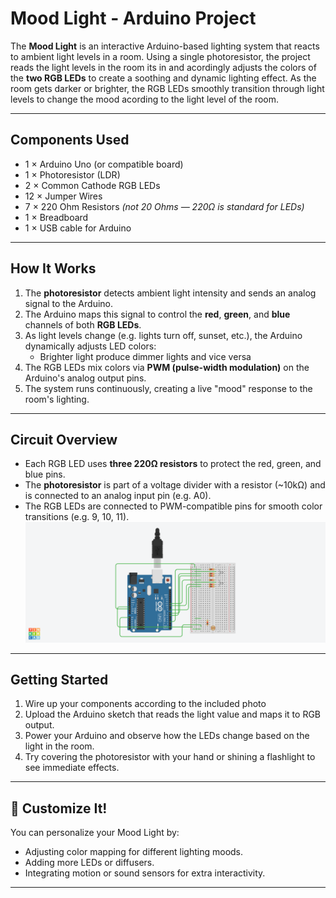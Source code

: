 
# Mood Light - Arduino Project

The **Mood Light** is an interactive Arduino-based lighting system that reacts to ambient light levels in a room. Using a single photoresistor, the project reads the light levels in the room its in and acordingly adjusts the colors of the **two RGB LEDs** to create a soothing and dynamic lighting effect. As the room gets darker or brighter, the RGB LEDs smoothly transition through light levels to change the mood acording to the light level of the room.

---

##  Components Used

- 1 × Arduino Uno (or compatible board)
- 1 × Photoresistor (LDR)
- 2 × Common Cathode RGB LEDs
- 12 × Jumper Wires
- 7 × 220 Ohm Resistors *(not 20 Ohms — 220Ω is standard for LEDs)*
- 1 × Breadboard
- 1 × USB cable for Arduino

---

##  How It Works

1. The **photoresistor** detects ambient light intensity and sends an analog signal to the Arduino.
2. The Arduino maps this signal to control the **red**, **green**, and **blue** channels of both **RGB LEDs**.
3. As light levels change (e.g. lights turn off, sunset, etc.), the Arduino dynamically adjusts LED colors:
   - Brighter light produce dimmer lights and vice versa
4. The RGB LEDs mix colors via **PWM (pulse-width modulation)** on the Arduino's analog output pins.
5. The system runs continuously, creating a live "mood" response to the room's lighting.

---

##  Circuit Overview

- Each RGB LED uses **three 220Ω resistors** to protect the red, green, and blue pins.
- The **photoresistor** is part of a voltage divider with a resistor (~10kΩ) and is connected to an analog input pin (e.g. A0).
- The RGB LEDs are connected to PWM-compatible pins for smooth color transitions (e.g. 9, 10, 11).
![enter image description here](https://raw.githubusercontent.com/Victory-Inc/Mood-Light/refs/heads/main/Grand%20Hango-Jofo.png)
---

##  Getting Started

1. Wire up your components according to the included photo
2. Upload the Arduino sketch that reads the light value and maps it to RGB output.
3. Power your Arduino and observe how the LEDs change based on the light in the room.
4. Try covering the photoresistor with your hand or shining a flashlight to see immediate effects.

---

## 🎨 Customize It!

You can personalize your Mood Light by:
- Adjusting color mapping for different lighting moods.
- Adding more LEDs or diffusers.
- Integrating motion or sound sensors for extra interactivity.

---
